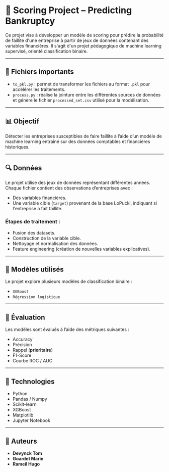 # 💼 Scoring Project – Predicting Bankruptcy

Ce projet vise à développer un modèle de scoring pour prédire la probabilité de faillite d'une entreprise à partir de jeux de données contenant des variables financières. Il s'agit d'un projet pédagogique de machine learning supervisé, orienté classification binaire.

---

## 📂 Fichiers importants

- `to_pkl.py` : permet de transformer les fichiers au format `.pkl` pour accélérer les traitements.
- `process.py` : réalise la jointure entre les différentes sources de données et génère le fichier `processed_set.csv` utilisé pour la modélisation.

---

## 📊 Objectif

Détecter les entreprises susceptibles de faire faillite à l’aide d’un modèle de machine learning entraîné sur des données comptables et financières historiques.

---

## 🔍 Données

Le projet utilise des jeux de données représentant différentes années.  
Chaque fichier contient des observations d’entreprises avec :

- Des variables financières.
- Une variable cible (`target`) provenant de la base LoPucki, indiquant si l'entreprise a fait faillite.

### Étapes de traitement :
- Fusion des datasets.
- Construction de la variable cible.
- Nettoyage et normalisation des données.
- Feature engineering (création de nouvelles variables explicatives).

---

## 🧠 Modèles utilisés

Le projet explore plusieurs modèles de classification binaire :

- `XGBoost`
- `Régression logistique`

---

## 🧪 Évaluation

Les modèles sont évalués à l’aide des métriques suivantes :

- Accuracy
- Précision
- Rappel (**prioritaire**)
- F1-Score
- Courbe ROC / AUC

---

## 🧰 Technologies

- Python
- Pandas / Numpy
- Scikit-learn
- XGBoost
- Matplotlib
- Jupyter Notebook

---

## 📌 Auteurs

- **Devynck Tom**  
- **Goardet Marie**  
- **Rameil Hugo**
